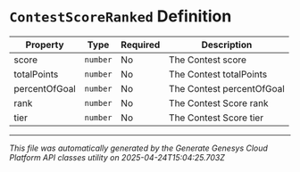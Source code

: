 # `ContestScoreRanked` Definition

| Property | Type | Required | Description |
|----------|------|----------|-------------|
| score | `number` | No | The Contest score |
| totalPoints | `number` | No | The Contest totalPoints |
| percentOfGoal | `number` | No | The Contest percentOfGoal |
| rank | `number` | No | The Contest Score rank |
| tier | `number` | No | The Contest Score tier |

---

*This file was automatically generated by the Generate Genesys Cloud Platform API classes utility on 2025-04-24T15:04:25.703Z*